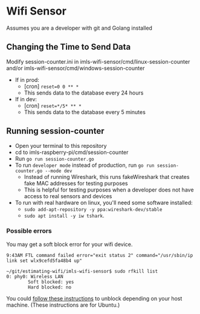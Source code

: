 # Wifi Sensor

Assumes you are a developer with git and Golang installed

## Changing the Time to Send Data
Modify session-counter.ini in imls-wifi-sensor/cmd/linux-session-counter and/or imls-wifi-sensor/cmd/windows-session-counter

- If in prod:
  - [cron]
    `reset=0 0 ** *`
  - This sends data to the database every 24 hours
- If in dev:
  - [cron]
    `reset=*/5* ** *`
  - This sends data to the database every 5 minutes


## Running session-counter

- Open your terminal to this repository
- cd to imls-raspberry-pi/cmd/session-counter
- Run `go run session-counter.go`
- To run `developer mode` instead of production, run `go run session-counter.go --mode dev`
  - Instead of running Wireshark, this runs fakeWireshark that creates fake MAC addresses for testing purposes
  - This is helpful for testing purposes when a developer does not have access to real sensors and devices
- To run with real hardware on linux, you'll need some software installed:
    - `sudo add-apt-repository -y ppa:wireshark-dev/stable` 
    - `sudo apt install -y iw tshark`. 


### Possible errors

You may get a soft block error for your wifi device.

```
9:43AM FTL command failed error="exit status 2" command="/usr/sbin/ip link set wlx9cefd5fa48b4 up"
```

```
~/git/estimating-wifi/imls-wifi-sensor$ sudo rfkill list
0: phy0: Wireless LAN
        Soft blocked: yes
        Hard blocked: no
```

You could [follow these instructions](https://askubuntu.com/questions/62166/siocsifflags-operation-not-possible-due-to-rf-kill) to unblock depending on your host machine. (These instructions are for Ubuntu.)